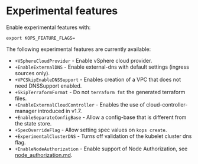 # Experimental features

Enable experimental features with:

`export KOPS_FEATURE_FLAGS=`

The following experimental features are currently available:

* `+VSphereCloudProvider` - Enable vSphere cloud provider.
* `+EnableExternalDNS` - Enable external-dns with default settings (ingress sources only).
* `+VPCSkipEnableDNSSupport` - Enables creation of a VPC that does not need DNSSupport enabled.
* `+SkipTerraformFormat` - Do not `terraform fmt` the generated terraform files.
* `+EnableExternalCloudController` - Enables the use of cloud-controller-manager introduced in v1.7.
* `+EnableSeparateConfigBase` - Allow a config-base that is different from the state store.
* `+SpecOverrideFlag` - Allow setting spec values on `kops create`.
* `+ExperimentalClusterDNS` - Turns off validation of the kubelet cluster dns flag.
* `+EnableNodeAuthorization` - Enable support of Node Authorization, see [node_authorization.md](node_authorization.md).
